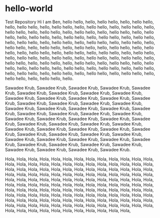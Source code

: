 # hello-world
Test Repository
Hi I am Ben, hello hello, hello, hello hello, hello, hello hello, hello, hello hello, hello, hello hello, hello, hello hello, hello, hello hello, hello, hello hello, hello, hello hello, hello, hello hello, hello, hello hello, hello, hello hello, hello, hello hello, hello, hello hello, hello, hello hello, hello, hello hello, hello, hello hello, hello, hello hello, hello, hello hello, hello, hello hello, hello, hello hello, hello, hello hello, hello, hello hello, hello, hello hello, hello, hello hello, hello, hello hello, hello, hello hello, hello, hello hello, hello, hello hello, hello, hello hello, hello, hello hello, hello, hello hello, hello, hello hello, hello, hello hello, hello, hello hello, hello, hello hello, hello, hello hello, hello, hello hello, hello, hello hello, hello, hello hello, hello, hello hello, hello, hello hello, hello, hello hello, hello, hello hello, hello, hello hello, hello, hello hello, hello, hello hello, hello, hello hello, hello.

Sawadee Krub, Sawadee Krub,  Sawadee Krub, Sawadee Krub,  Sawadee Krub, Sawadee Krub,  Sawadee Krub, Sawadee Krub,  Sawadee Krub, Sawadee Krub,  Sawadee Krub, Sawadee Krub,  Sawadee Krub, Sawadee Krub,  Sawadee Krub, Sawadee Krub,  Sawadee Krub, Sawadee Krub,  Sawadee Krub, Sawadee Krub,  Sawadee Krub, Sawadee Krub,  Sawadee Krub, Sawadee Krub,  Sawadee Krub, Sawadee Krub,  Sawadee Krub, Sawadee Krub,  Sawadee Krub, Sawadee Krub,  Sawadee Krub, Sawadee Krub,  Sawadee Krub, Sawadee Krub,  Sawadee Krub, Sawadee Krub,  Sawadee Krub, Sawadee Krub,  Sawadee Krub, Sawadee Krub,  Sawadee Krub, Sawadee Krub,  Sawadee Krub, Sawadee Krub,  Sawadee Krub, Sawadee Krub,  Sawadee Krub, Sawadee Krub,  Sawadee Krub, Sawadee Krub,  Sawadee Krub, Sawadee Krub,  Sawadee Krub, Sawadee Krub,  Sawadee Krub, Sawadee Krub,  Sawadee Krub, Sawadee Krub.

Hola, Hola, Hola, Hola, Hola, Hola, Hola, Hola, Hola, Hola, Hola, Hola, Hola, Hola, Hola, Hola, Hola, Hola, Hola, Hola, Hola, Hola, Hola, Hola, Hola, Hola, Hola, Hola, Hola, Hola, Hola, Hola, Hola, Hola, Hola, Hola, Hola, Hola, Hola, Hola, Hola, Hola, Hola, Hola, Hola, Hola, Hola, Hola, Hola, Hola, Hola, Hola, Hola, Hola, Hola, Hola, Hola, Hola, Hola, Hola, Hola, Hola, Hola, Hola, Hola, Hola, Hola, Hola, Hola, Hola, Hola, Hola, Hola, Hola, Hola, Hola, Hola, Hola, Hola, Hola, Hola, Hola, Hola, Hola, Hola, Hola, Hola, Hola, Hola, Hola, Hola, Hola, Hola, Hola, Hola, Hola, Hola, Hola, Hola, Hola, Hola, Hola, Hola, Hola, Hola, Hola, Hola, Hola, Hola, Hola, Hola, Hola, Hola, Hola, Hola, Hola, Hola, Hola, Hola, Hola, Hola, Hola, Hola, Hola, Hola, Hola, Hola, Hola, Hola, Hola, Hola, Hola, Hola, Hola, Hola, Hola, Hola, Hola, Hola, Hola, Hola, 
